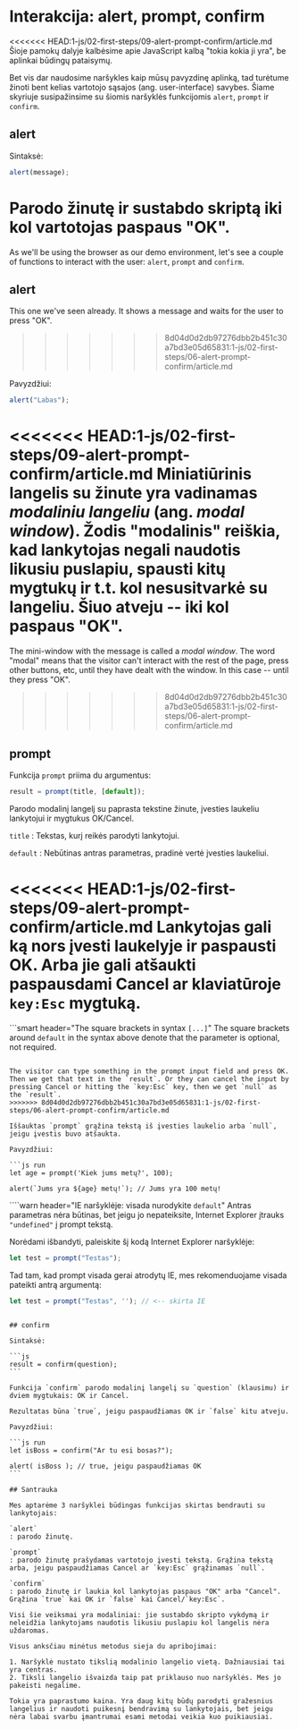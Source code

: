 # Interakcija: alert, prompt, confirm

<<<<<<< HEAD:1-js/02-first-steps/09-alert-prompt-confirm/article.md
Šioje pamokų dalyje kalbėsime apie JavaScript kalbą "tokia kokia ji yra", be aplinkai būdingų pataisymų.

Bet vis dar naudosime naršykles kaip mūsų pavyzdinę aplinką, tad turėtume žinoti bent kelias vartotojo sąsajos (ang. user-interface) savybes. Šiame skyriuje susipažinsime su šiomis naršyklės funkcijomis `alert`, `prompt` ir `confirm`.

## alert

Sintaksė:

```js
alert(message);
```

Parodo žinutę ir sustabdo skriptą iki kol vartotojas paspaus "OK".
=======
As we'll be using the browser as our demo environment, let's see a couple of functions to interact with the user: `alert`, `prompt` and `confirm`.

## alert

This one we've seen already. It shows a message and waits for the user to press "OK".
>>>>>>> 8d04d0d2db97276dbb2b451c30a7bd3e05d65831:1-js/02-first-steps/06-alert-prompt-confirm/article.md

Pavyzdžiui:

```js run
alert("Labas");
```

<<<<<<< HEAD:1-js/02-first-steps/09-alert-prompt-confirm/article.md
Miniatiūrinis langelis su žinute yra vadinamas *modaliniu langeliu* (ang. *modal window*). Žodis "modalinis" reiškia, kad lankytojas negali naudotis likusiu puslapiu, spausti kitų mygtukų ir t.t. kol nesusitvarkė su langeliu. Šiuo atveju -- iki kol paspaus "OK".
=======
The mini-window with the message is called a *modal window*. The word "modal" means that the visitor can't interact with the rest of the page, press other buttons, etc, until they have dealt with the window. In this case -- until they press "OK".
>>>>>>> 8d04d0d2db97276dbb2b451c30a7bd3e05d65831:1-js/02-first-steps/06-alert-prompt-confirm/article.md

## prompt

Funkcija `prompt` priima du argumentus:

```js no-beautify
result = prompt(title, [default]);
```

Parodo modalinį langelį su paprasta tekstine žinute, įvesties laukeliu lankytojui ir mygtukus OK/Cancel.

`title`
: Tekstas, kurį reikės parodyti lankytojui.

`default`
: Nebūtinas antras parametras, pradinė vertė įvesties laukeliui.

<<<<<<< HEAD:1-js/02-first-steps/09-alert-prompt-confirm/article.md
Lankytojas gali ką nors įvesti laukelyje ir paspausti OK. Arba jie gali atšaukti paspausdami Cancel ar klaviatūroje `key:Esc` mygtuką.
=======
```smart header="The square brackets in syntax `[...]`"
The square brackets around `default` in the syntax above denote that the parameter is optional, not required.
```

The visitor can type something in the prompt input field and press OK. Then we get that text in the `result`. Or they can cancel the input by pressing Cancel or hitting the `key:Esc` key, then we get `null` as the `result`.
>>>>>>> 8d04d0d2db97276dbb2b451c30a7bd3e05d65831:1-js/02-first-steps/06-alert-prompt-confirm/article.md

Iššauktas `prompt` grąžina tekstą iš įvesties laukelio arba `null`, jeigu įvestis buvo atšaukta.

Pavyzdžiui:

```js run
let age = prompt('Kiek jums metų?', 100);

alert(`Jums yra ${age} metų!`); // Jums yra 100 metų!
```

````warn header="IE naršyklėje: visada nurodykite `default`"
Antras parametras nėra būtinas, bet jeigu jo nepateiksite, Internet Explorer įtrauks `"undefined"` į prompt tekstą.

Norėdami išbandyti, paleiskite šį kodą Internet Explorer naršyklėje:

```js run
let test = prompt("Testas");
```

Tad tam, kad prompt visada gerai atrodytų IE, mes rekomenduojame visada pateikti antrą argumentą:

```js run
let test = prompt("Testas", ''); // <-- skirta IE
```
````

## confirm

Sintaksė:

```js
result = confirm(question);
```

Funkcija `confirm` parodo modalinį langelį su `question` (klausimu) ir dviem mygtukais: OK ir Cancel.

Rezultatas būna `true`, jeigu paspaudžiamas OK ir `false` kitu atveju.

Pavyzdžiui:

```js run
let isBoss = confirm("Ar tu esi bosas?");

alert( isBoss ); // true, jeigu paspaudžiamas OK
```

## Santrauka

Mes aptarėme 3 naršyklei būdingas funkcijas skirtas bendrauti su lankytojais:

`alert`
: parodo žinutę.

`prompt`
: parodo žinutę prašydamas vartotojo įvesti tekstą. Grąžina tekstą arba, jeigu paspaudžiamas Cancel ar `key:Esc` grąžinamas `null`.

`confirm`
: parodo žinutę ir laukia kol lankytojas paspaus "OK" arba "Cancel". Grąžina `true` kai OK ir `false` kai Cancel/`key:Esc`.

Visi šie veiksmai yra modaliniai: jie sustabdo skripto vykdymą ir neleidžia lankytojams naudotis likusiu puslapiu kol langelis nėra uždaromas.

Visus anksčiau minėtus metodus sieja du apribojimai:

1. Naršyklė nustato tikslią modalinio langelio vietą. Dažniausiai tai yra centras.
2. Tiksli langelio išvaizda taip pat priklauso nuo naršyklės. Mes jo pakeisti negalime.

Tokia yra paprastumo kaina. Yra daug kitų būdų parodyti gražesnius langelius ir naudoti puikesnį bendravimą su lankytojais, bet jeigu nėra labai svarbu įmantrumai esami metodai veikia kuo puikiausiai. 
